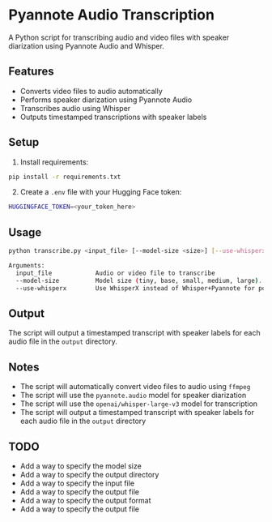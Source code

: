 # Pyannote Audio Transcription

A Python script for transcribing audio and video files with speaker diarization using Pyannote Audio and Whisper.

## Features
- Converts video files to audio automatically
- Performs speaker diarization using Pyannote Audio
- Transcribes audio using Whisper
- Outputs timestamped transcriptions with speaker labels

## Setup
1. Install requirements:
```bash
pip install -r requirements.txt
```

2. Create a `.env` file with your Hugging Face token:
```bash
HUGGINGFACE_TOKEN=<your_token_here>
```

## Usage
```bash
python transcribe.py <input_file> [--model-size <size>] [--use-whisperx]

Arguments:
  input_file            Audio or video file to transcribe
  --model-size          Model size (tiny, base, small, medium, large). Default: base
  --use-whisperx        Use WhisperX instead of Whisper+Pyannote for potentially better results
```

## Output
The script will output a timestamped transcript with speaker labels for each audio file in the `output` directory.

## Notes
- The script will automatically convert video files to audio using `ffmpeg`
- The script will use the `pyannote.audio` model for speaker diarization
- The script will use the `openai/whisper-large-v3` model for transcription
- The script will output a timestamped transcript with speaker labels for each audio file in the `output` directory

## TODO
- Add a way to specify the model size
- Add a way to specify the output directory
- Add a way to specify the input file
- Add a way to specify the output file
- Add a way to specify the output format
- Add a way to specify the output file     

